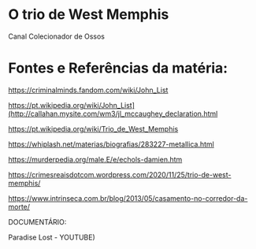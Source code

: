 # O trio de West Memphis
Canal Colecionador de Ossos

# Fontes e Referências da matéria:


https://criminalminds.fandom.com/wiki/John_List

https://pt.wikipedia.org/wiki/John_List](http://callahan.mysite.com/wm3/jl_mccaughey_declaration.html

https://pt.wikipedia.org/wiki/Trio_de_West_Memphis

https://whiplash.net/materias/biografias/283227-metallica.html

https://murderpedia.org/male.E/e/echols-damien.htm

https://crimesreaisdotcom.wordpress.com/2020/11/25/trio-de-west-memphis/

https://www.intrinseca.com.br/blog/2013/05/casamento-no-corredor-da-morte/


DOCUMENTÁRIO:

Paradise Lost - YOUTUBE)
